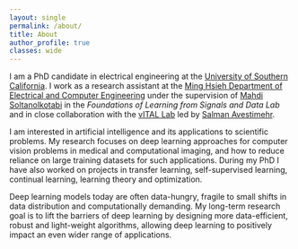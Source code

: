 ```yaml
---
layout: single
permalink: /about/
title: About
author_profile: true
classes: wide
---
```

I am a PhD candidate in electrical engineering at the [University of Southern California](https://www.usc.edu/). I work as a research assistant at
the [Ming Hsieh Department of Electrical and Computer Engineering](https://minghsiehece.usc.edu/) under the supervision of [Mahdi Soltanolkotabi](https://viterbi-web.usc.edu/~soltanol/) in the _Foundations of Learning from Signals and Data Lab_ and in close collaboration with the [vITAL Lab](https://www.avestimehr.com/vital-lab) led by [Salman Avestimehr](https://www.avestimehr.com/).

I am interested in artificial intelligence and its applications to scientific problems. My research focuses on deep learning approaches for computer vision problems in medical and computational imaging, and how to reduce reliance on large training datasets for such applications. During my PhD I have also worked on projects in transfer learning, self-supervised learning, continual learning, learning theory and optimization.

Deep learning models today are often data-hungry, fragile to small shifts in data distribution and computationally demanding. My long-term research goal is to lift the barriers of deep learning by designing more data-efficient, robust and light-weight algorithms, allowing deep learning to positively impact an even wider range of applications.
